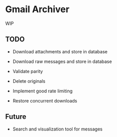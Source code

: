 # Gmail Archiver

WIP

## TODO

- Download attachments and store in database
- Download raw messages and store in database
- Validate parity
- Delete originals

- Implement good rate limiting
- Restore concurrent downloads

## Future

- Search and visualization tool for messages
